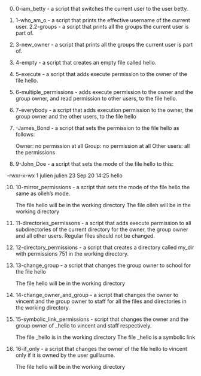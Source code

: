 0. 0-iam_betty -  a script that switches the current user to the user betty.
1. 1-who_am_o -  a script that prints the effective username of the current user.
2.2-groups - a script that prints all the groups the current user is part of.

3. 3-new_owner -   a script that prints all the groups the current user is part of.

4. 4-empty - a script that creates an empty file called hello.

5. 5-execute -   a script that adds execute permission to the owner of the file hello.

6. 6-multiple_permissions - adds execute permission to the owner and the group owner, and read permission to other users, to the file hello.

7. 7-everybody -   a script that adds execution permission to the owner, the group owner and the other users, to the file hello

8. -James_Bond - a script that sets the permission to the file hello as follows:

    Owner: no permission at all
    Group: no permission at all
    Other users: all the permissions
9. 9-John_Doe - a script that sets the mode of the file hello to this:

-rwxr-x-wx 1 julien julien 23 Sep 20 14:25 hello

10. 10-mirror_permissions - a script that sets the mode of the file hello the same as olleh’s mode.

    The file hello will be in the working directory
    The file olleh will be in the working directory

11. 11-directories_permissons - a script that adds execute permission to all subdirectories of the current directory for the owner, the group owner and all other users. Regular files should not be changed.

12. 12-directory_permissions - a script that creates a directory called my_dir with permissions 751 in the working directory.

13. 13-change_group - a script that changes the group owner to school for the file hello

    The file hello will be in the working directory

14. 14-change_owner_and_group -  a script that changes the owner to vincent and the group owner to staff for all the files and directories in the working directory.

15. 15-symbolic_link_permissions -  script that changes the owner and the group owner of _hello to vincent and staff respectively.

    The file _hello is in the working directory
    The file _hello is a symbolic link
16. 16-if_only - a script that changes the owner of the file hello to vincent only if it is owned by the user guillaume.

    The file hello will be in the working directory

